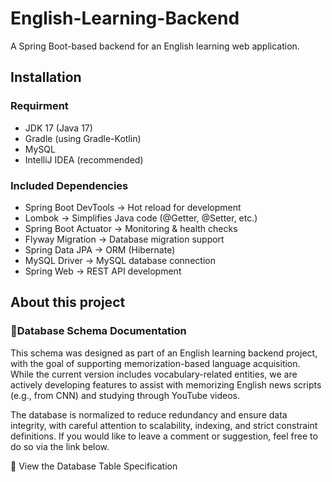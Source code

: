 # English-Learning-Backend

A Spring Boot-based backend for an English learning web application.

## Installation

### Requirment
- JDK 17 (Java 17)
- Gradle (using Gradle-Kotlin)
- MySQL
- IntelliJ IDEA (recommended)

### Included Dependencies
- Spring Boot DevTools → Hot reload for development
- Lombok → Simplifies Java code (@Getter, @Setter, etc.)
- Spring Boot Actuator → Monitoring & health checks
- Flyway Migration → Database migration support
- Spring Data JPA → ORM (Hibernate)
- MySQL Driver → MySQL database connection
- Spring Web → REST API development

## About this project

### 💾Database Schema Documentation
This schema was designed as part of an English learning backend project, with the goal of supporting memorization-based language acquisition. While the current version includes vocabulary-related entities, we are actively developing features to assist with memorizing English news scripts (e.g., from CNN) and studying through YouTube videos.

The database is normalized to reduce redundancy and ensure data integrity, with careful attention to scalability, indexing, and strict constraint definitions. If you would like to leave a comment or suggestion, feel free to do so via the link below.

📄 View the Database Table Specification
